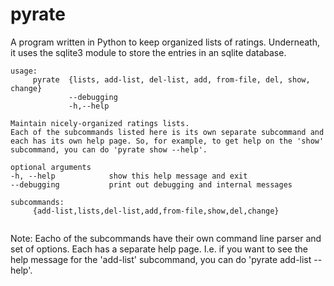 # pyrate
A program written in Python to keep organized lists of ratings. Underneath, it uses the sqlite3 module to store the entries in an sqlite database.

```
usage: 
     pyrate  {lists, add-list, del-list, add, from-file, del, show, change}
             --debugging
             -h,--help

Maintain nicely-organized ratings lists.
Each of the subcommands listed here is its own separate subcommand and each has its own help page. So, for example, to get help on the 'show' subcommand, you can do 'pyrate show --help'.

optional arguments
-h, --help            show this help message and exit
--debugging           print out debugging and internal messages

subcommands:
     {add-list,lists,del-list,add,from-file,show,del,change}


```

Note: 
Eacho of the subcommands have their own command line parser and set of options. Each has a separate help page. 
I.e. if you want to see the help message for the 'add-list' subcommand, you can do 'pyrate add-list --help'.
